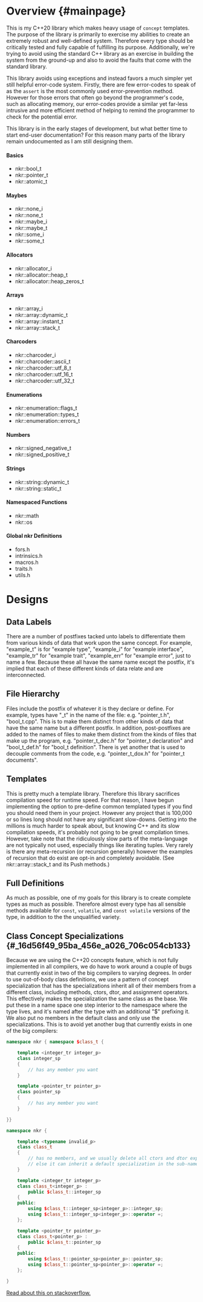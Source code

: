 # Overview {#mainpage}
This is my C++20 library which makes heavy usage of `concept` templates. The purpose of the library is primarily to exercise my abilities to create an extremely robust and well-defined system. Therefore every type should be critically tested and fully capable of fulfilling its purpose. Additionally, we're trying to avoid using the standard C++ library as an exercise in building the system from the ground-up and also to avoid the faults that come with the standard library.

This library avoids using exceptions and instead favors a much simpler yet still helpful error-code system. Firstly, there are few error-codes to speak of as the `assert` is the most commonly used error-prevention method. However for those errors that often go beyond the programmer's code, such as allocating memory, our error-codes provide a similar yet far-less intrusive and more efficient method of helping to remind the programmer to check for the potential error.

This library is in the early stages of development, but what better time to start end-user documentation? For this reason many parts of the library remain undocumented as I am still designing them.

#### Basics
- nkr::bool_t
- nkr::pointer_t
- nkr::atomic_t

#### Maybes
- nkr::none_i
- nkr::none_t
- nkr::maybe_i
- nkr::maybe_t
- nkr::some_i
- nkr::some_t

#### Allocators
- nkr::allocator_i
- nkr::allocator::heap_t
- nkr::allocator::heap_zeros_t

#### Arrays
- nkr::array_i
- nkr::array::dynamic_t
- nkr::array::instant_t
- nkr::array::stack_t

#### Charcoders
- nkr::charcoder_i
- nkr::charcoder::ascii_t
- nkr::charcoder::utf_8_t
- nkr::charcoder::utf_16_t
- nkr::charcoder::utf_32_t

#### Enumerations
- nkr::enumeration::flags_t
- nkr::enumeration::types_t
- nkr::enumeration::errors_t

#### Numbers
- nkr::signed_negative_t
- nkr::signed_positive_t

#### Strings
- nkr::string::dynamic_t
- nkr::string::static_t

#### Namespaced Functions
- nkr::math
- nkr::os

#### Global nkr Definitions
- fors.h
- intrinsics.h
- macros.h
- traits.h
- utils.h

# Designs

## Data Labels
There are a number of postfixes tacked unto labels to differentiate them from various kinds of data that work upon the same concept. For example, "example_t" is for "example type", "example_i" for "example interface", "example_tr" for "example trait", "example_err" for "example error", just to name a few. Because these all havae the same name except the postfix, it's implied that each of these different kinds of data relate and are interconnected.

## File Hierarchy
Files include the postfix of whatever it is they declare or define. For example, types have "_t" in the name of the file: e.g. "pointer_t.h", "bool_t.cpp". This is to make them distinct from other kinds of data that have the same name but a different postfix. In addition, post-postfixes are added to the names of files to make them distinct from the kinds of files that make up the program, e.g. "pointer_t_dec.h" for "pointer_t declaration" and "bool_t_def.h" for "bool_t definition". There is yet another that is used to decouple comments from the code, e.g. "pointer_t_dox.h" for "pointer_t documents".

## Templates
This is pretty much a template library. Therefore this library sacrifices compilation speed for runtime speed. For that reason, I have begun implementing the option to pre-define common templated types if you find you should need them in your project. However any project that is 100,000 or so lines long should not have any significant slow-downs. Getting into the millions is much harder to speak about, but knowing C++ and its slow compilation speeds, it's probably not going to be great compilation times. However, take note that the ridiculously slow parts of the meta-language are not typically not used, especially things like iterating tuples. Very rarely is there any meta-recursion (or recursion generally) however the examples of recursion that do exist are opt-in and completely avoidable. (See nkr::array::stack_t and its Push methods.)

## Full Definitions
As much as possible, one of my goals for this library is to create complete types as much as possible. Therefore almost every type has all sensible methods available for `const`, `volatile`, and `const volatile` versions of the type, in addition to the the unqualified variety.

## Class Concept Specializations {#_16d56f49_95ba_456e_a026_706c054cb133}
Because we are using the C++20 concepts feature, which is not fully implemented in all compilers, we do have to work around a couple of bugs that currently exist in two of the big compilers to varying degrees. In order to use out-of-body class definitions, we use a pattern of concept specialization that has the specializations inherit all of their members from a different class, including methods, ctors, dtor, and assignment operators. This effectively makes the specialization the same class as the base. We put these in a name space one step interior to the namespace where the type lives, and it's named after the type with an additional "$" prefixing it. We also put no members in the default class and only use the specializations. This is to avoid yet another bug that currently exists in one of the big compilers:

```cpp
namespace nkr { namespace $class_t {

    template <integer_tr integer_p>
    class integer_sp
    {
        // has any member you want
    }

    template <pointer_tr pointer_p>
    class pointer_sp
    {
        // has any member you want
    }

}}

namespace nkr {

    template <typename invalid_p>
    class class_t
    {
        // has no members, and we usually delete all ctors and dtor explicitly.
        // else it can inherit a default specialization in the sub-namespace.
    }

    template <integer_tr integer_p>
    class class_t<integer_p> :
        public $class_t::integer_sp
    {
    public:
        using $class_t::integer_sp<integer_p>::integer_sp;
        using $class_t::integer_sp<integer_p>::operator =;
    };

    template <pointer_tr pointer_p>
    class class_t<pointer_p> :
        public $class_t::pointer_sp
    {
    public:
        using $class_t::pointer_sp<pointer_p>::pointer_sp;
        using $class_t::pointer_sp<pointer_p>::operator =;
    };

}
```

[Read about this on stackoverflow.](https://stackoverflow.com/questions/68589314/how-to-define-a-specialized-class-method-outside-of-class-body-in-c)
